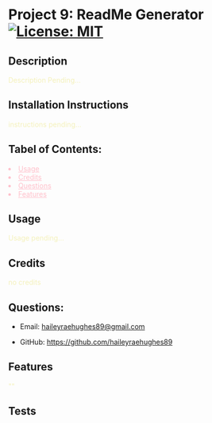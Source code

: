 
  # Project 9: ReadMe Generator [![License: MIT](https://img.shields.io/badge/License-MIT-yellow.svg)](https://opensource.org/licenses/MIT)


## Description

  <span style="color:#F4F1BB">
  Description Pending...
  </span>
  
  ## Installation Instructions
  
  <span style="color:#F4F1BB">
  instructions pending...
  </span>
  
## Tabel of Contents:
<div style="color:pink">
<li>
<a href="#usage" style="color:pink">Usage</a>
</li>
<li>
<a href="#credits" style="color:pink">Credits</a>
</li>
<li>
<a href="#questions" style="color:pink">Questions</a>
</li>
<li>
<a href="#features" style="color:pink">Features</a>
</li>
</div>


## Usage
<span id="usage" style="color:#F4F1BB">
  Usage pending...
</span>

## Credits

<span id="credits" style="color:#F4F1BB">
  no credits
</span>

## Questions: 

- Email: 
<a id="#questions" href="https://www.google.com/" style="color: #E85F5C">haileyraehughes89@gmail.com</a>


- GitHub:
<a href="https://www.google.com/" style="color: #E85F5C">https://github.com/haileyraehughes89</a>

## Features

<span id="features" style="color:#F4F1BB">
  ""
</span>


## Tests